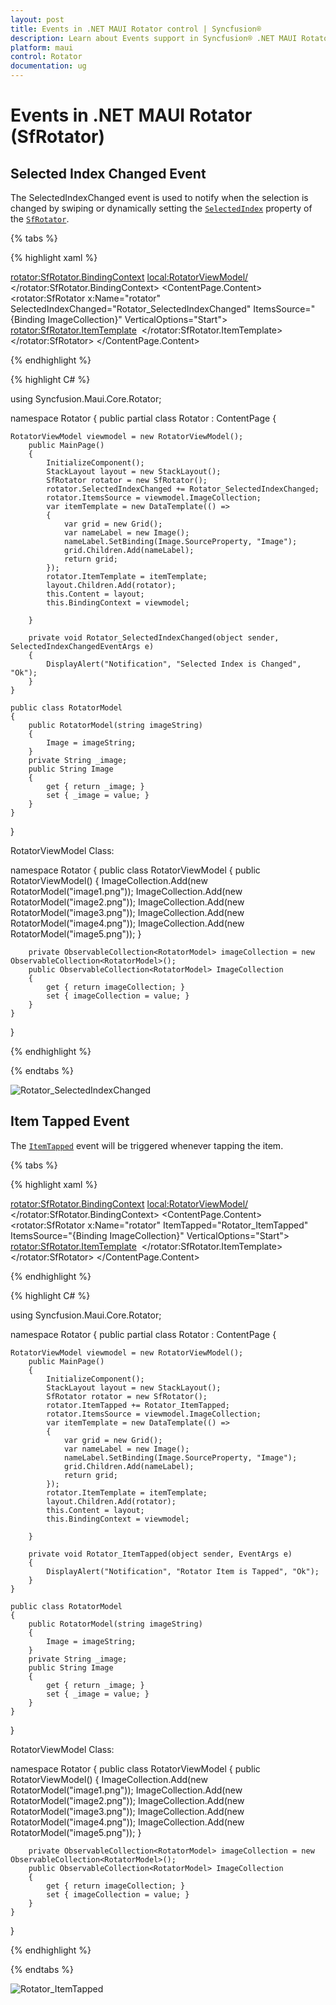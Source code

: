 ```yaml
---
layout: post
title: Events in .NET MAUI Rotator control | Syncfusion®
description: Learn about Events support in Syncfusion® .NET MAUI Rotator (SfRotator) control, its elements, and more.
platform: maui 
control: Rotator 
documentation: ug
---
```


# Events in .NET MAUI Rotator (SfRotator)

## Selected Index Changed Event

The SelectedIndexChanged event is used to notify when the selection is changed by swiping or dynamically setting the [`SelectedIndex`](https://help.syncfusion.com/cr/maui/Syncfusion.Maui.Rotator.SfRotator.html#Syncfusion_Maui_Rotator_SfRotator_SelectedIndex) property of the [`SfRotator`](https://help.syncfusion.com/cr/maui/Syncfusion.Maui.Rotator.SfRotator.html?tabs=tabid-1).

{% tabs %}

{% highlight xaml %}

<?xml version="1.0" encoding="utf-8" ?>
<ContentPage xmlns="http://schemas.microsoft.com/dotnet/2021/maui"
            xmlns:x="http://schemas.microsoft.com/winfx/2009/xaml"
            xmlns:syncfusion="clr-namespace:Syncfusion.Maui.Rotator;assembly=Syncfusion.Maui.Rotator"
            xmlns:local="clr-namespace:Rotator"
            x:Class="Rotator.Rotator">
    <rotator:SfRotator.BindingContext>
        <local:RotatorViewModel/>
    </rotator:SfRotator.BindingContext>
    <ContentPage.Content>
        <Grid HorizontalOptions="FillAndExpand" VerticalOptions="Fill">
            <rotator:SfRotator x:Name="rotator" 
                        SelectedIndexChanged="Rotator_SelectedIndexChanged"
                        ItemsSource="{Binding ImageCollection}" 
                        VerticalOptions="Start">
                <rotator:SfRotator.ItemTemplate>
                    <DataTemplate>
                            <Image Source="{Binding Image}" />
                    </DataTemplate>
                </rotator:SfRotator.ItemTemplate>
            </rotator:SfRotator>
        </Grid>
    </ContentPage.Content>
</ContentPage>

{% endhighlight %}

{% highlight C# %}

using Syncfusion.Maui.Core.Rotator;

namespace Rotator
{
    public partial class Rotator : ContentPage
    {

    RotatorViewModel viewmodel = new RotatorViewModel();
        public MainPage()
        {
            InitializeComponent();
            StackLayout layout = new StackLayout();
            SfRotator rotator = new SfRotator();
            rotator.SelectedIndexChanged += Rotator_SelectedIndexChanged;
            rotator.ItemsSource = viewmodel.ImageCollection;
            var itemTemplate = new DataTemplate(() =>
            {
                var grid = new Grid();
                var nameLabel = new Image();
                nameLabel.SetBinding(Image.SourceProperty, "Image");
                grid.Children.Add(nameLabel);
                return grid;
            });
            rotator.ItemTemplate = itemTemplate;
            layout.Children.Add(rotator);
            this.Content = layout;
            this.BindingContext = viewmodel;

        }

        private void Rotator_SelectedIndexChanged(object sender, SelectedIndexChangedEventArgs e)
        {
            DisplayAlert("Notification", "Selected Index is Changed", "Ok");
        }
    }

    public class RotatorModel
    {
        public RotatorModel(string imageString)
        {
            Image = imageString;
        }
        private String _image;
        public String Image
        {
            get { return _image; }
            set { _image = value; }
        }
    }
}

RotatorViewModel Class:

namespace Rotator
{
    public class RotatorViewModel
    {
        public RotatorViewModel()
        {
            ImageCollection.Add(new RotatorModel("image1.png"));
            ImageCollection.Add(new RotatorModel("image2.png"));
            ImageCollection.Add(new RotatorModel("image3.png"));
            ImageCollection.Add(new RotatorModel("image4.png"));
            ImageCollection.Add(new RotatorModel("image5.png"));
        }

        private ObservableCollection<RotatorModel> imageCollection = new ObservableCollection<RotatorModel>();
        public ObservableCollection<RotatorModel> ImageCollection
        {
            get { return imageCollection; }
            set { imageCollection = value; }
        }
    }
}

{% endhighlight %}

{% endtabs %}

![Rotator_SelectedIndexChanged](images/SelectedIndexChanged.png)

## Item Tapped Event

The [`ItemTapped`](https://help.syncfusion.com/cr/maui/Syncfusion.Maui.Rotator.SfRotator.html#Syncfusion_Maui_Rotator_SfRotator_ItemTapped) event will be triggered whenever tapping the item.

{% tabs %}

{% highlight xaml %}

<?xml version="1.0" encoding="utf-8" ?>
<ContentPage xmlns="http://schemas.microsoft.com/dotnet/2021/maui"
            xmlns:x="http://schemas.microsoft.com/winfx/2009/xaml"
            xmlns:syncfusion="clr-namespace:Syncfusion.Maui.Rotator;assembly=Syncfusion.Maui.Rotator"
            xmlns:local="clr-namespace:Rotator"
            x:Class="Rotator.Rotator">
    <rotator:SfRotator.BindingContext>
        <local:RotatorViewModel/>
    </rotator:SfRotator.BindingContext>
    <ContentPage.Content>
        <Grid HorizontalOptions="FillAndExpand" VerticalOptions="Fill">
            <rotator:SfRotator x:Name="rotator" 
                            ItemTapped="Rotator_ItemTapped"
                        ItemsSource="{Binding ImageCollection}" 
                        VerticalOptions="Start">
                <rotator:SfRotator.ItemTemplate>
                    <DataTemplate>
                            <Image Source="{Binding Image}" />
                    </DataTemplate>
                </rotator:SfRotator.ItemTemplate>
            </rotator:SfRotator>
        </Grid>
    </ContentPage.Content>
</ContentPage>

{% endhighlight %}

{% highlight C# %}

using Syncfusion.Maui.Core.Rotator;

namespace Rotator
{
    public partial class Rotator : ContentPage
    {

    RotatorViewModel viewmodel = new RotatorViewModel();
        public MainPage()
        {
            InitializeComponent();
            StackLayout layout = new StackLayout();
            SfRotator rotator = new SfRotator();
            rotator.ItemTapped += Rotator_ItemTapped;
            rotator.ItemsSource = viewmodel.ImageCollection;
            var itemTemplate = new DataTemplate(() =>
            {
                var grid = new Grid();
                var nameLabel = new Image();
                nameLabel.SetBinding(Image.SourceProperty, "Image");
                grid.Children.Add(nameLabel);
                return grid;
            });
            rotator.ItemTemplate = itemTemplate;
            layout.Children.Add(rotator);
            this.Content = layout;
            this.BindingContext = viewmodel;

        }

        private void Rotator_ItemTapped(object sender, EventArgs e)
        {
            DisplayAlert("Notification", "Rotator Item is Tapped", "Ok");
        }
    }

    public class RotatorModel
    {
        public RotatorModel(string imageString)
        {
            Image = imageString;
        }
        private String _image;
        public String Image
        {
            get { return _image; }
            set { _image = value; }
        }
    }
}

RotatorViewModel Class:

namespace Rotator
{
    public class RotatorViewModel
    {
        public RotatorViewModel()
        {
            ImageCollection.Add(new RotatorModel("image1.png"));
            ImageCollection.Add(new RotatorModel("image2.png"));
            ImageCollection.Add(new RotatorModel("image3.png"));
            ImageCollection.Add(new RotatorModel("image4.png"));
            ImageCollection.Add(new RotatorModel("image5.png"));
        }

        private ObservableCollection<RotatorModel> imageCollection = new ObservableCollection<RotatorModel>();
        public ObservableCollection<RotatorModel> ImageCollection
        {
            get { return imageCollection; }
            set { imageCollection = value; }
        }
    }
}

{% endhighlight %}

{% endtabs %}

![Rotator_ItemTapped](images/ItemTapped.png)




   




